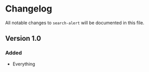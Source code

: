 # Changelog

All notable changes to `search-alert` will be documented in this file.

## Version 1.0

### Added
- Everything
